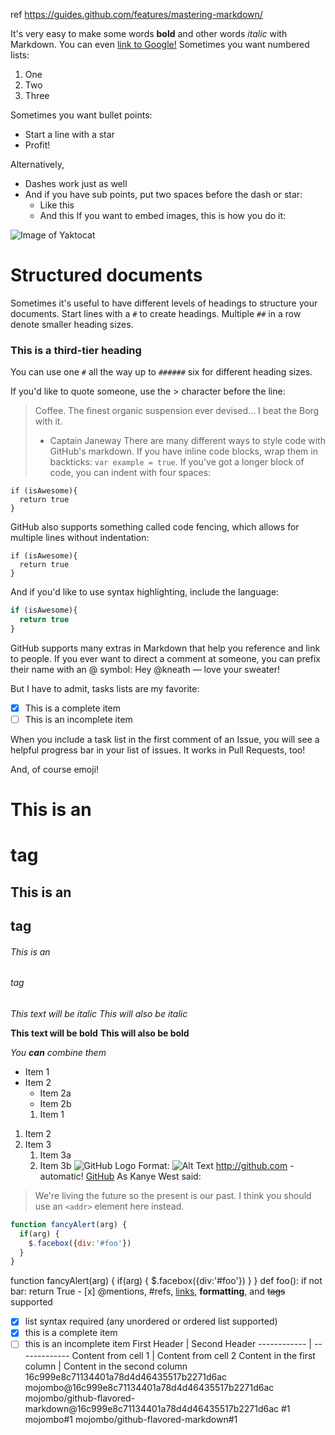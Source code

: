 ref https://guides.github.com/features/mastering-markdown/

It's very easy to make some words **bold** and other words *italic* with Markdown. You can even [link to Google!](http://google.com)
Sometimes you want numbered lists:

1. One
2. Two
3. Three

Sometimes you want bullet points:

* Start a line with a star
* Profit!

Alternatively,

- Dashes work just as well
- And if you have sub points, put two spaces before the dash or star:
  - Like this
  - And this
  If you want to embed images, this is how you do it:

![Image of Yaktocat](https://octodex.github.com/images/yaktocat.png)
# Structured documents

Sometimes it's useful to have different levels of headings to structure your documents. Start lines with a `#` to create headings. Multiple `##` in a row denote smaller heading sizes.

### This is a third-tier heading

You can use one `#` all the way up to `######` six for different heading sizes.

If you'd like to quote someone, use the > character before the line:

> Coffee. The finest organic suspension ever devised... I beat the Borg with it.
> - Captain Janeway
There are many different ways to style code with GitHub's markdown. If you have inline code blocks, wrap them in backticks: `var example = true`.  If you've got a longer block of code, you can indent with four spaces:

    if (isAwesome){
      return true
    }

GitHub also supports something called code fencing, which allows for multiple lines without indentation:

```
if (isAwesome){
  return true
}
```

And if you'd like to use syntax highlighting, include the language:

```javascript
if (isAwesome){
  return true
}
```
GitHub supports many extras in Markdown that help you reference and link to people. If you ever want to direct a comment at someone, you can prefix their name with an @ symbol: Hey @kneath — love your sweater!

But I have to admit, tasks lists are my favorite:

- [x] This is a complete item
- [ ] This is an incomplete item

When you include a task list in the first comment of an Issue, you will see a helpful progress bar in your list of issues. It works in Pull Requests, too!

And, of course emoji!
# This is an <h1> tag
## This is an <h2> tag
###### This is an <h6> tag
  *This text will be italic*
_This will also be italic_

**This text will be bold**
__This will also be bold__

_You **can** combine them_
* Item 1
* Item 2
  * Item 2a
  * Item 2b
  1. Item 1
1. Item 2
1. Item 3
   1. Item 3a
   1. Item 3b
   ![GitHub Logo](/images/logo.png)
Format: ![Alt Text](url)
http://github.com - automatic!
[GitHub](http://github.com)
As Kanye West said:

> We're living the future so
> the present is our past.
I think you should use an
`<addr>` element here instead.
```javascript
function fancyAlert(arg) {
  if(arg) {
    $.facebox({div:'#foo'})
  }
}
```
   function fancyAlert(arg) {
      if(arg) {
        $.facebox({div:'#foo'})
      }
    }
    def foo():
    if not bar:
        return True
        - [x] @mentions, #refs, [links](), **formatting**, and <del>tags</del> supported
- [x] list syntax required (any unordered or ordered list supported)
- [x] this is a complete item
- [ ] this is an incomplete item
First Header | Second Header
------------ | -------------
Content from cell 1 | Content from cell 2
Content in the first column | Content in the second column
16c999e8c71134401a78d4d46435517b2271d6ac
mojombo@16c999e8c71134401a78d4d46435517b2271d6ac
mojombo/github-flavored-markdown@16c999e8c71134401a78d4d46435517b2271d6ac
#1
mojombo#1
mojombo/github-flavored-markdown#1
